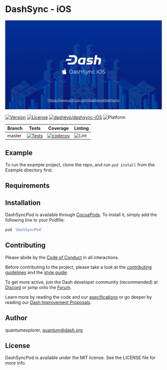 # DashSync - iOS

![banner](Docs/github-dashsync-image.jpg)

[![Version](https://img.shields.io/cocoapods/v/DashSyncPod.svg?style=flat)](http://cocoapods.org/pods/DashSyncPod)
[![License](https://img.shields.io/github/license/dashevo/dashsync-iOS)](https://github.com/dashevo/dashsync-iOS/blob/master/LICENSE)
[![dashevo/dashsync-iOS](https://tokei.rs/b1/github/dashevo/dashsync-iOS?category=lines)](https://github.com/dashevo/dashsync-iOS)
![Platform](https://img.shields.io/badge/platform-iOS-lightgrey)

| Branch | Tests                                                                                      | Coverage                                                                                                                             | Linting                                                                    |
|--------|--------------------------------------------------------------------------------------------|--------------------------------------------------------------------------------------------------------------------------------------|----------------------------------------------------------------------------|
| master | [![Tests](https://github.com/dashevo/dashsync-iOS/workflows/Tests/badge.svg?branch=master)](https://github.com/dashevo/dashsync-iOS/actions) | [![codecov](https://codecov.io/gh/dashevo/dashsync-iOS/branch/master/graph/badge.svg)](https://codecov.io/gh/dashevo/dashsync-iOS) | ![Lint](https://github.com/dashevo/dashsync-iOS/workflows/Lint/badge.svg) |

## Example

To run the example project, clone the repo, and run `pod install` from the Example directory first.

## Requirements

## Installation

DashSyncPod is available through [CocoaPods](http://cocoapods.org). To install
it, simply add the following line to your Podfile:

```ruby
pod 'DashSyncPod'
```

## Contributing

Please abide by the [Code of Conduct](CODE_OF_CONDUCT.md) in all interactions.

Before contributing to the project, please take a look at the [contributing guidelines](CONTRIBUTING.md)
and the [style guide](STYLE_GUIDE.md).

To get more active, join the Dash developer community (recommended) at [Discord](https://discord.gg/AzefAFd) or jump onto the [Forum](https://www.dash.org/forum/).

Learn more by reading the code and our [specifications](https://dashcore.readme.io/docs) or go deeper by reading our [Dash Improvement Proposals](https://github.com/dashpay/dips).

## Author

quantumexplorer, quantum@dash.org

## License

DashSyncPod is available under the MIT license. See the LICENSE file for more info.
